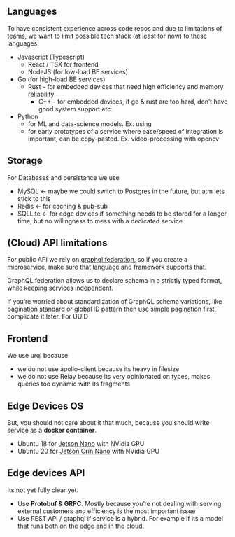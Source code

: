 ## Languages

To have consistent experience across code repos and due to limitations of teams, we want to limit possible tech stack (at least for now) to these languages:

- Javascript (Typescript)
    - React / TSX for frontend
    - NodeJS (for low-load BE services)
- Go (for high-load BE services)
    - Rust - for embedded devices that need high efficiency and memory reliability
        - C++ - for embedded devices, if go & rust are too hard, don’t have good system support etc.
- Python
    - for ML and data-science models. Ex. using
    - for early prototypes of a service where ease/speed of integration is important, can be copy-pasted. Ex. video-processing with opencv

## Storage

For Databases and persistance we use

- MySQL ← maybe we could switch to Postgres in the future, but atm lets stick to this
- Redis ← for caching & pub-sub
- SQLLite ← for edge devices if something needs to be stored for a longer time, but no willingness to mess with a dedicated service

## (Cloud) API limitations

For public API we rely on [graphql federation](https://www.apollographql.com/docs/federation/), so if you create a microservice, make sure that language and framework supports that.

GraphQL federation allows us to declare schema in a strictly typed format, while keeping services independent.

If you’re worried about standardization of GraphQL schema variations, like pagination standard or global ID pattern then use simple pagination first, complicate it later. For UUID

## Frontend

We use urql because

- we do not use apollo-client because its heavy in filesize
- we do not use Relay because its very opinionated on types, makes queries too dynamic with its fragments

## Edge Devices OS

But, you should not care about it that much, because you should write service as a **docker container**.

- Ubuntu 18 for [Jetson Nano](https://www.notion.so/Jetson-Nano-6500eadfbab64e7b8bd0d0896df30701?pvs=21) with NVidia GPU
- Ubuntu 20 for [Jetson Orin Nano](https://www.notion.so/Jetson-Orin-Nano-0432edfb44f748a6874c41ddefa7f69c?pvs=21) with NVidia GPU

## Edge devices API

Its not yet fully clear yet.

- Use **Protobuf &** **GRPC**. Mostly because you’re not dealing with serving external customers and efficiency is the most important issue
- Use REST API / graphql if service is a hybrid. For example if its a model that runs both on the edge and in the cloud.
